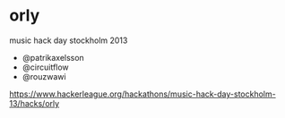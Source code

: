 orly
====

music hack day stockholm 2013

* @patrikaxelsson
* @circuitflow
* @rouzwawi

https://www.hackerleague.org/hackathons/music-hack-day-stockholm-13/hacks/orly